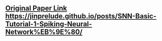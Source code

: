 [Original Paper Link](https://arxiv.org/pdf/1804.08150)
https://jinprelude.github.io/posts/SNN-Basic-Tutorial-1-Spiking-Neural-Network%EB%9E%80/
---
